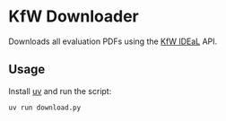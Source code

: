 # KfW Downloader

Downloads all evaluation PDFs using the [KfW IDEaL](https://www.kfw-entwicklungsbank.de/ideal/) API.

## Usage

Install [uv](https://docs.astral.sh/uv/getting-started/installation/) and run the script:

```bash
uv run download.py
```